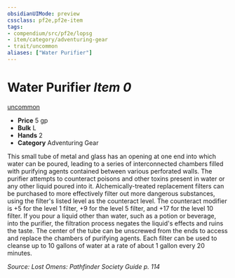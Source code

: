 ```yaml
---
obsidianUIMode: preview
cssclass: pf2e,pf2e-item
tags:
- compendium/src/pf2e/lopsg
- item/category/adventuring-gear
- trait/uncommon
aliases: ["Water Purifier"]
---
```

# Water Purifier *Item 0*  
[uncommon](../../../Rules/traits/uncommon.md)  

- **Price** 5 gp
- **Bulk** L
- **Hands** 2
- **Category** Adventuring Gear

This small tube of metal and glass has an opening at one end into which water can be poured, leading to a series of interconnected chambers filled with purifying agents contained between various perforated walls. The purifier attempts to counteract poisons and other toxins present in water or any other liquid poured into it. Alchemically-treated replacement filters can be purchased to more effectively filter out more dangerous substances, using the filter's listed level as the counteract level. The counteract modifier is +5 for the level 1 filter, +9 for the level 5 filter, and +17 for the level 10 filter. If you pour a liquid other than water, such as a potion or beverage, into the purifier, the filtration process negates the liquid's effects and ruins the taste. The center of the tube can be unscrewed from the ends to access and replace the chambers of purifying agents. Each filter can be used to cleanse up to 10 gallons of water at a rate of about 1 gallon every 20 minutes.

*Source: Lost Omens: Pathfinder Society Guide p. 114*